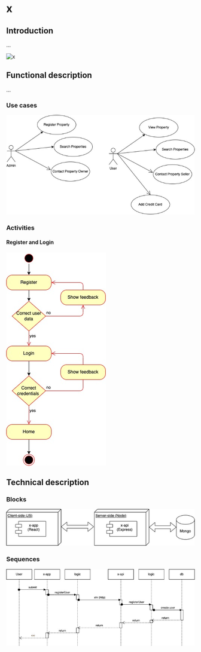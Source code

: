 # x

## Introduction

...

![x](https://i.giphy.com/media/NoiO2hUalxHx6Wli05/giphy.webp)

## Functional description

...

### Use cases

![use cases](./images/use-cases.jpg)

### Activities

#### Register and Login

![register and login](./images/activity-register-login.jpg)

## Technical description

### Blocks

![blocks](./images/blocks.jpg)

### Sequences

![register sequence](./images/register-sequence.jpg)


